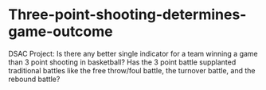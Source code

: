 # Three-point-shooting-determines-game-outcome
DSAC Project: Is there any better single indicator for a team winning a game than 3 point shooting in basketball?  Has the 3 point battle supplanted traditional battles like the free throw/foul battle, the turnover battle, and the rebound battle?
